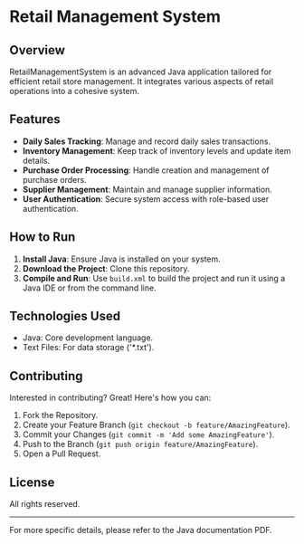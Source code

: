 # Retail Management System

## Overview
RetailManagementSystem is an advanced Java application tailored for efficient retail store management. It integrates various aspects of retail operations into a cohesive system.

## Features
- **Daily Sales Tracking**: Manage and record daily sales transactions.
- **Inventory Management**: Keep track of inventory levels and update item details.
- **Purchase Order Processing**: Handle creation and management of purchase orders.
- **Supplier Management**: Maintain and manage supplier information.
- **User Authentication**: Secure system access with role-based user authentication.

## How to Run
1. **Install Java**: Ensure Java is installed on your system.
2. **Download the Project**: Clone this repository.
3. **Compile and Run**: Use `build.xml` to build the project and run it using a Java IDE or from the command line.

## Technologies Used
- Java: Core development language.
- Text Files: For data storage ('*.txt').

## Contributing
Interested in contributing? Great! Here's how you can:
1. Fork the Repository.
2. Create your Feature Branch (`git checkout -b feature/AmazingFeature`).
3. Commit your Changes (`git commit -m 'Add some AmazingFeature'`).
4. Push to the Branch (`git push origin feature/AmazingFeature`).
5. Open a Pull Request.

## License
All rights reserved.

---

For more specific details, please refer to the Java documentation PDF.
